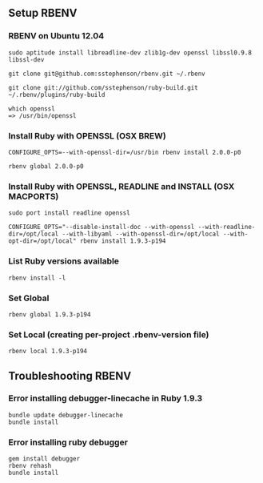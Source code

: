 ## Setup RBENV

### RBENV on Ubuntu 12.04

    sudo aptitude install libreadline-dev zlib1g-dev openssl libssl0.9.8 libssl-dev

    git clone git@github.com:sstephenson/rbenv.git ~/.rbenv

    git clone git://github.com/sstephenson/ruby-build.git ~/.rbenv/plugins/ruby-build

    which openssl
    => /usr/bin/openssl

### Install Ruby with OPENSSL (OSX BREW)

    CONFIGURE_OPTS=--with-openssl-dir=/usr/bin rbenv install 2.0.0-p0

    rbenv global 2.0.0-p0

### Install Ruby with OPENSSL, READLINE and INSTALL (OSX MACPORTS)

    sudo port install readline openssl

    CONFIGURE_OPTS="--disable-install-doc --with-openssl --with-readline-dir=/opt/local --with-libyaml --with-openssl-dir=/opt/local --with-opt-dir=/opt/local" rbenv install 1.9.3-p194

### List Ruby versions available

    rbenv install -l

### Set Global

    rbenv global 1.9.3-p194
    
### Set Local (creating per-project .rbenv-version file)

    rbenv local 1.9.3-p194

## Troubleshooting RBENV

### Error installing debugger-linecache in Ruby 1.9.3

    bundle update debugger-linecache
    bundle install

### Error installing ruby debugger

    gem install debugger
    rbenv rehash
    bundle install
